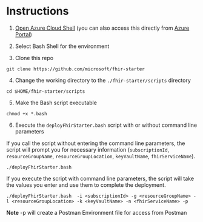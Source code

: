 # Instructions 

1. [Open Azure Cloud Shell](https://shell.azure.com) (you can also access this directly from [Azure Portal](https://portal.azure.com))

2. Select Bash Shell for the environment 

3. Clone this repo
```azurecli
git clone https://github.com/microsoft/fhir-starter
```
4. Change the working directory to the ```./fhir-starter/scripts``` directory
```azurecli
cd $HOME/fhir-starter/scripts 
```
5. Make the Bash script executable
```azurecli
chmod +x *.bash
```
6. Execute the ```deployFhirStarter.bash``` script with or without command line parameters

If you call the script without entering the command line parameters, the script will prompt you for necessary information (```subscriptionId```, ```resourceGroupName```, ```resourceGroupLocation```, ```keyVaultName```, ```fhirServiceName```). 
```azurecli
./deployFhirStarter.bash
```

If you execute the script with command line parameters, the script will take the values you enter and use them to complete the deployment. 
```azurecli
./deployFhirStarter.bash  -i <subscriptionId> -g <resourceGroupName> -l <resourceGroupLocation> -k <keyVaultName> -n <fhirServiceName> -p
```
__Note__ -p will create a Postman Environment file for access from Postman


